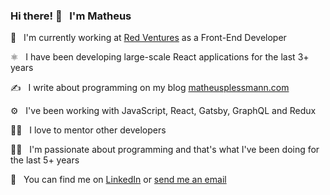 ### Hi there! 👋  &nbsp; I'm Matheus

🏢 &nbsp; I'm currently working at [Red Ventures](https://redventures.com/) as a Front-End Developer

⚛️ &nbsp; I have been developing large-scale React applications for the last 3+ years

✍️ &nbsp; I write about programming on my blog [matheusplessmann.com](https://matheusplessmann.com/)

⚙️ &nbsp; I've been working with JavaScript, React, Gatsby, GraphQL and Redux

👨‍🏫 &nbsp; I love to mentor other developers

👨‍💻 &nbsp; I'm passionate about programming and that's what I've been doing for the last 5+ years

📩 &nbsp; You can find me on [LinkedIn](https://www.linkedin.com/in/matheus-plessmann/) or [send me an email](mailto:maplessmann@gmail.com)

